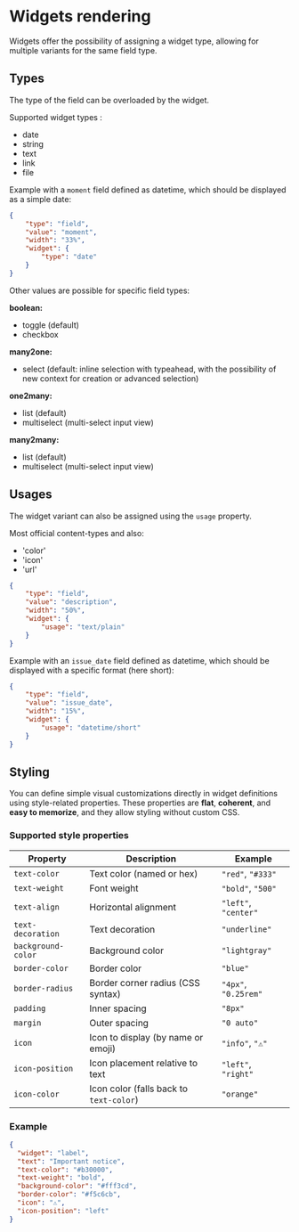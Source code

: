 # Widgets rendering

Widgets offer the possibility of assigning a widget type, allowing for multiple variants for the same field type.

## Types
The type of the field can be overloaded by the widget.

Supported widget types :  

* date
* string
* text
* link
* file

Example with a `moment` field defined as datetime, which should be displayed as a simple date:
```json
{
    "type": "field",
    "value": "moment",
    "width": "33%",
    "widget": {
        "type": "date"
    }
}
```

Other values are possible for specific field types:

**boolean:**
* toggle (default)
* checkbox

**many2one:**
* select (default: inline selection with typeahead, with the possibility of new context for creation or advanced selection)

**one2many:**
* list (default)
* multiselect (multi-select input view)

**many2many:**
* list (default)
* multiselect (multi-select input view)

## Usages

The widget variant can also be assigned using the `usage` property.

Most official content-types and also:

* 'color'
* 'icon'
* 'url'

```json
{
    "type": "field",
    "value": "description",
    "width": "50%",
    "widget": {
        "usage": "text/plain"
    }
}
```

Example with an `issue_date` field defined as datetime, which should be displayed with a specific format (here short):
```json
{
    "type": "field",
    "value": "issue_date",
    "width": "15%",
    "widget": {
        "usage": "datetime/short"
    }
}
```



## Styling

You can define simple visual customizations directly in widget definitions using style-related properties. These properties are **flat**, **coherent**, and **easy to memorize**, and they allow styling without custom CSS.

### Supported style properties

| Property           | Description                             | Example              |
| ------------------ | --------------------------------------- | -------------------- |
| `text-color`       | Text color (named or hex)               | `"red"`, `"#333"`    |
| `text-weight`      | Font weight                             | `"bold"`, `"500"`    |
| `text-align`       | Horizontal alignment                    | `"left"`, `"center"` |
| `text-decoration`  | Text decoration                         | `"underline"`        |
| `background-color` | Background color                        | `"lightgray"`        |
| `border-color`     | Border color                            | `"blue"`             |
| `border-radius`    | Border corner radius (CSS syntax)       | `"4px"`, `"0.25rem"` |
| `padding`          | Inner spacing                           | `"8px"`              |
| `margin`           | Outer spacing                           | `"0 auto"`           |
| `icon`             | Icon to display (by name or emoji)      | `"info"`, `"⚠️"`     |
| `icon-position`    | Icon placement relative to text         | `"left"`, `"right"`  |
| `icon-color`       | Icon color (falls back to `text-color`) | `"orange"`           |

### Example

```json
{
  "widget": "label",
  "text": "Important notice",
  "text-color": "#b30000",
  "text-weight": "bold",
  "background-color": "#fff3cd",
  "border-color": "#f5c6cb",
  "icon": "⚠️",
  "icon-position": "left"
}
```
